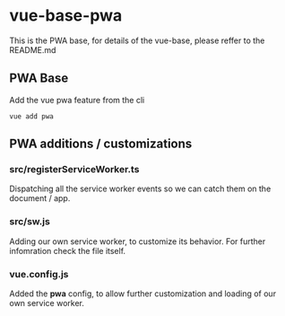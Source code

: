 # vue-base-pwa

This is the PWA base, for details of the vue-base, please reffer to the README.md

## PWA Base

Add the vue pwa feature from the cli

``` 
vue add pwa
```

## PWA additions / customizations

### src/registerServiceWorker.ts

Dispatching all the service worker events so we can catch them on the document / app.

### src/sw.js

Adding our own service worker, to customize its behavior.
For further infomration check the file itself.

### vue.config.js

Added the **pwa** config, to allow further customization and loading of our own service worker.
